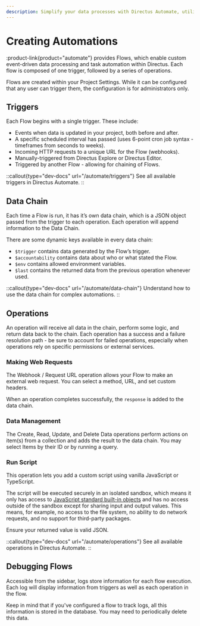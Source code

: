 ```yaml
---
description: Simplify your data processes with Directus Automate, utilizing customizable Flows made up of triggers and operation series for data processing and task automation.
---
```


# Creating Automations

:product-link{product="automate"} provides Flows, which enable custom event-driven data processing and task automation within Directus. Each flow is composed of one trigger, followed by a series of operations.

<!-- TODO: IMAGE - COMPLEX FLOW -->

Flows are created within your Project Settings. While it can be configured that any user can trigger them, the configuration is for administrators only.

## Triggers

Each Flow begins with a single trigger. These include:

- Events when data is updated in your project, both before and after.
- A specific scheduled interval has passed (uses 6-point cron job syntax - timeframes from seconds to weeks).
- Incoming HTTP requests to a unique URL for the Flow (webhooks).
- Manually-triggered from Directus Explore or Directus Editor.
- Triggered by another Flow - allowing for chaining of Flows.

::callout{type="dev-docs" url="/automate/triggers"}
See all available triggers in Directus Automate.
::

## Data Chain

Each time a Flow is run, it has it’s own data chain, which is a JSON object passed from the trigger to each operation. Each operation will append information to the Data Chain.

There are some dynamic keys available in every data chain:

- `$trigger` contains data generated by the Flow’s trigger.
- `$accountability` contains data about who or what stated the Flow.
- `$env` contains allowed environment variables.
- `$last` contains the returned data from the previous operation whenever used.

::callout{type="dev-docs" url="/automate/data-chain"}
Understand how to use the data chain for complex automations.
::

## Operations

An operation will receive all data in the chain, perform some logic, and return data back to the chain. Each operation has a success and a failure resolution path - be sure to account for failed operations, especially when operations rely on specific permissions or external services.

### Making Web Requests

<!-- TODO: IMAGE - WEB REQUEST OPERATION CONFIGURATION -->

The Webhook / Request URL operation allows your Flow to make an external web request. You can select a method, URL, and set custom headers.

When an operation completes successfully, the `response` is added to the data chain.

### Data Management

<!-- TODO: IMAGE - CREATE DATA OPERATION CONFIGURATION -->

The Create, Read, Update, and Delete Data operations perform actions on item(s) from a collection and adds the result to the data chain. You may select Items by their ID or by running a query.

### Run Script

This operation lets you add a custom script using vanilla JavaScript or TypeScript.

The script will be executed securely in an isolated sandbox, which means it only has access to [JavaScript standard built-in objects](https://developer.mozilla.org/en-US/docs/Web/JavaScript/Reference/Global_Objects) and has no access outside of the sandbox except for sharing input and output values. This means, for example, no access to the file system, no ability to do network requests, and no support for third-party packages.

Ensure your returned value is valid JSON.

::callout{type="dev-docs" url="/automate/operations"}
See all available operations in Directus Automate.
::

## Debugging Flows

<!-- TODO: IMAGE - FLOWS SIDEBAR WITH EXPANDED LOGS -->

Accessible from the sidebar, logs store information for each flow execution. Each log will display information from triggers as well as each operation in the flow.

Keep in mind that if you've configured a flow to track logs, all this information is stored in the database. You may need to periodically delete this data.
